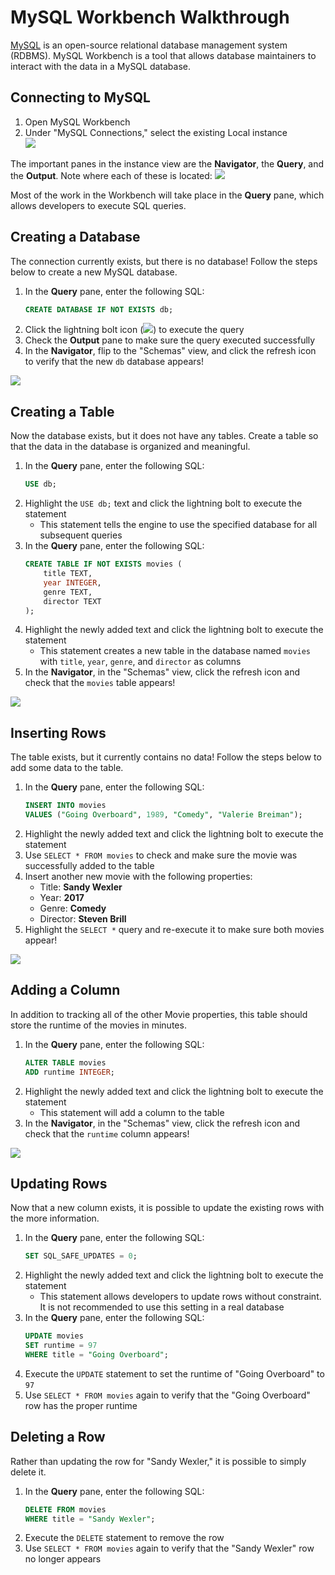 # MySQL Workbench Walkthrough
[MySQL](https://www.mysql.com/) is an open-source relational database management system (RDBMS). MySQL Workbench is a tool that allows database maintainers to interact with the data in a MySQL database.

## Connecting to MySQL
1. Open MySQL Workbench
1. Under "MySQL Connections," select the existing Local instance  
    ![](https://i.imgur.com/zpoTQRh.png)

The important panes in the instance view are the **Navigator**, the **Query**, and the **Output**. Note where each of these is located:
![](https://i.imgur.com/b1TB2dg.png)

Most of the work in the Workbench will take place in the **Query** pane, which allows developers to execute SQL queries.

## Creating a Database
The connection currently exists, but there is no database! Follow the steps below to create a new MySQL database.

1. In the **Query** pane, enter the following SQL:
    ```sql
    CREATE DATABASE IF NOT EXISTS db;
    ```
1. Click the lightning bolt icon (![](https://i.imgur.com/nvOfSLf.png)) to execute the query
1. Check the **Output** pane to make sure the query executed successfully
1. In the **Navigator**, flip to the "Schemas" view, and click the refresh icon to verify that the new `db` database appears!

![](https://i.imgur.com/GJHiofr.png)

## Creating a Table
Now the database exists, but it does not have any tables. Create a table so that the data in the database is organized and meaningful.

1. In the **Query** pane, enter the following SQL:
    ```sql
    USE db;
    ```
1. Highlight the `USE db;` text and click the lightning bolt to execute the statement
    - This statement tells the engine to use the specified database for all subsequent queries
1. In the **Query** pane, enter the following SQL:
    ```sql
    CREATE TABLE IF NOT EXISTS movies (
        title TEXT,
        year INTEGER,
        genre TEXT,
        director TEXT
    );
    ```
1. Highlight the newly added text and click the lightning bolt to execute the statement
    - This statement creates a new table in the database named `movies` with `title`, `year`, `genre`, and `director` as columns
1. In the **Navigator**, in the "Schemas" view, click the refresh icon and check that the `movies` table appears!

![](https://i.imgur.com/33yTnFG.png)

## Inserting Rows
The table exists, but it currently contains no data! Follow the steps below to add some data to the table.

1. In the **Query** pane, enter the following SQL:
    ```sql
    INSERT INTO movies
    VALUES ("Going Overboard", 1989, "Comedy", "Valerie Breiman");
    ```
1. Highlight the newly added text and click the lightning bolt to execute the statement
1. Use `SELECT * FROM movies` to check and make sure the movie was successfully added to the table
1. Insert another new movie with the following properties:
    - Title: **Sandy Wexler**
    - Year: **2017**
    - Genre: **Comedy**
    - Director: **Steven Brill**
1. Highlight the `SELECT *` query and re-execute it to make sure both movies appear!

![](https://i.imgur.com/vl4FWNX.png)

## Adding a Column
In addition to tracking all of the other Movie properties, this table should store the runtime of the movies in minutes.

1. In the **Query** pane, enter the following SQL:
    ```sql
    ALTER TABLE movies
    ADD runtime INTEGER;
    ```
1. Highlight the newly added text and click the lightning bolt to execute the statement
    - This statement will add a column to the table
1. In the **Navigator**, in the "Schemas" view, click the refresh icon and check that the `runtime` column appears!

![](https://i.imgur.com/RobCBFk.png)

## Updating Rows
Now that a new column exists, it is possible to update the existing rows with the more information.

1. In the **Query** pane, enter the following SQL:
    ```sql
    SET SQL_SAFE_UPDATES = 0;
    ```
1. Highlight the newly added text and click the lightning bolt to execute the statement
    - This statement allows developers to update rows without constraint. It is not recommended to use this setting in a real database
1. In the **Query** pane, enter the following SQL:
    ```sql
    UPDATE movies
    SET runtime = 97
    WHERE title = "Going Overboard";
    ```
1. Execute the `UPDATE` statement to set the runtime of "Going Overboard" to `97`
1. Use `SELECT * FROM movies` again to verify that the "Going Overboard" row has the proper runtime

## Deleting a Row
Rather than updating the row for "Sandy Wexler," it is possible to simply delete it.

1. In the **Query** pane, enter the following SQL:
    ```sql
    DELETE FROM movies
    WHERE title = "Sandy Wexler";
    ```
1. Execute the `DELETE` statement to remove the row
1. Use `SELECT * FROM movies` again to verify that the "Sandy Wexler" row no longer appears